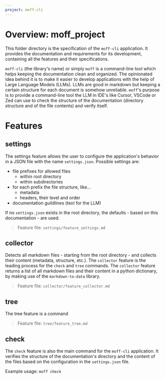 ```yaml
---
project: moff-cli
---
```


# Overview: moff_project

This folder directory is the specification of the `moff-cli` application. It provides the documentation and requirements for its development, containing all the features and their specifications.

`moff-cli` (the library's name) or simply `moff` is a command-line tool which helps keeping the documentation clean and organized. The opinionated idea behind it is to make it easier to develop applications with the help of Large Language Models (LLMs). LLMs are good in markdown but keeping a certain structure for each document is somehow unreliable. `moff`'s purpose is to provide a command-line tool the LLM in IDE's like Cursor, VSCode or Zed can use to check the structure of the documentation (directory structure and of the file contents) and verify itself.

# Features

## settings

The settings feature allows the user to configure the application's behavior in a JSON file with the name `settings.json`. Possible settings are:

- file prefixes for allowed files
  - within root directory
  - within subdirectories
- for each prefix the file structure, like...
  - metadata
  - headers, their level and order
- documentation guildlines (text for the LLM)

If no `settings.json` exists in the root directory, the defaults - based on this documentation - are used.

> Feature file: `settings/feature_settings.md`

## collector

Detects all markdown files - starting from the root directory - and collects their content (metadata, structure, etc.). The `collector` feature is the leading process for the `check` and `tree` commands.
The `collector` feature returns a list of all markdown files and their content in a python dictionary, by making use of the `markdown-to-data` library.

> Feature file: `collector/feature_collector.md`

## tree

The tree feature is a command

> Feature file: `tree/feature_tree.md`

## check

The `check` feature is also the main command for the `moff-cli` application. It verifies the structure of the documentation's directory and the content of the files based on the configuration in the `settings.json` file.

Example usage: `moff check`

